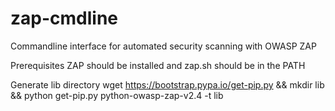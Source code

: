 # zap-cmdline
Commandline interface for automated security scanning with OWASP ZAP

Prerequisites
ZAP should be installed and zap.sh should be in the PATH

Generate lib directory
wget https://bootstrap.pypa.io/get-pip.py && mkdir lib && python get-pip.py python-owasp-zap-v2.4 -t lib
